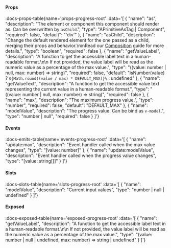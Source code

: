 <!-- This file was automatic generated. Do not edit it manually -->

#### Props
:docs-props-table{name='props-progress-root' :data='[
  {
    "name": "as",
    "description": "The element or component this component should render as. Can be overwritten by `asChild`.",
    "type": "APrimitiveAsTag | Component",
    "required": false,
    "default": "\'div\'"
  },
  {
    "name": "asChild",
    "description": "Change the default rendered element for the one passed as a child, merging their props and behavior.\\n\\nRead our [Composition](https://akar.vinicunca.dev/core/guides/composition) guide for more details.",
    "type": "boolean",
    "required": false
  },
  {
    "name": "getValueLabel",
    "description": "A function to get the accessible label text in a human-readable format.\\n\\n If not provided, the value label will be read as the numeric value as a percentage of the max value.",
    "type": "((value: number | null, max: number) => string)",
    "required": false,
    "default": "isNumber(value) ? `${Math.round((value / max) * DEFAULT_MAX)}%` : undefined"
  },
  {
    "name": "getValueText",
    "description": "A function to get the accessible value text representing the current value in a human-readable format.",
    "type": "((value: number | null, max: number) => string)",
    "required": false
  },
  {
    "name": "max",
    "description": "The maximum progress value.",
    "type": "number",
    "required": false,
    "default": "DEFAULT_MAX"
  },
  {
    "name": "modelValue",
    "description": "The progress value. Can be bind as `v-model`.",
    "type": "number | null",
    "required": false
  }
]'} 

#### Events

:docs-emits-table{name='events-progress-root' :data='[
  {
    "name": "update:max",
    "description": "Event handler called when the max value changes",
    "type": "[value: number]"
  },
  {
    "name": "update:modelValue",
    "description": "Event handler called when the progress value changes",
    "type": "[value: string[]]"
  }
]'} 

#### Slots

:docs-slots-table{name='slots-progress-root' :data='[
  {
    "name": "modelValue",
    "description": "Current input values",
    "type": "number | null | undefined"
  }
]'} 

#### Exposed

:docs-exposed-table{name='exposed-progress-root' :data='[
  {
    "name": "getValueLabel",
    "description": "A function to get the accessible label text in a human-readable format.\\n\\n If not provided, the value label will be read as the numeric value as a percentage of the max value.",
    "type": "(value: number | null | undefined, max: number) => string | undefined"
  }
]'} 
